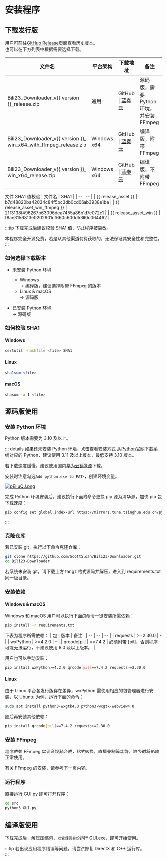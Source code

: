 <script setup>
    import { version } from '../../package.json'
    
    let release_asset = `Bili23_Downloader_v${version}_release.zip`
    let release_asset_win_ffmpeg = `Bili23_Downloader_v${version}_win_x64_with_ffmpeg_release.zip`
    let release_asset_win = `Bili23_Downloader_v${version}_win_x64_release.zip`

    let release_asset_github = (version, file)=> {
        return `https://github.com/ScottSloan/Bili23-Downloader/releases/download/v${version}/${file}`
    }

</script>

# 安装程序
## 下载发行版
用户可前往[GitHub Release](https://github.com/ScottSloan/Bili23-Downloader/releases/)页面查看历史版本。  
也可以在下方列表中根据需要选择下载。

| 文件名 | 平台架构 | 下载地址 | 备注 |
| --- | --- | --- | --- |
| Bili23_Downloader_v{{ version }}_release.zip | 通用 | <a :href="release_asset_github(version, release_asset)" target="_blank" rel="noreferer">GitHub</a> \| <a href="https://wwx.lanzout.com/iSjw52ounfej" target="_blank" rel="noreferer">蓝奏云</a> | 源码版，需要 Python 环境，并安装 FFmpeg |
| Bili23_Downloader_v{{ version }}_<br>win_x64_with_ffmpeg_release.zip | Windows x64 | <a :href="release_asset_github(version, release_asset_win_ffmpeg)" target="_blank" rel="noreferer">GitHub</a> \| <a href="https://wwx.lanzout.com/iiptp2oxafaf" target="_blank" rel="noreferer">蓝奏云</a> | 编译版，附带 FFmpeg |
| Bili23_Downloader_v{{ version }}_<br>win_x64_release.zip | Windows x64 | <a :href="release_asset_github(version, release_asset_win)" target="_blank" rel="noreferer">GitHub</a> \| <a href="https://wwx.lanzout.com/iQN8j2oxadqj" target="_blank" rel="noreferer">蓝奏云</a> | 编译版，不附带 FFmpeg |

文件 SHA1 值校验
| 文件名 | SHA1 |
| -- | -- |
| {{ release_asset }} | b7d48820ba42034c84f5bc3db0cd06ab3938e1ba |
| {{ release_asset_win_ffmpeg }} | 21f3138f496267b63096dea7455a86b1d7e072c1 |
| {{ release_asset_win }} | f8ae3156813e0202901cf660c600d5360c064462 |

:::tip
下载完成后建议校验 SHA1 值，防止程序被篡改。  

本程序完全开源免费，若是从其他渠道付费获取的，无法保证其安全性和完整性。
:::

### 如何选择下载版本
+ 未安装 Python 环境  
    + Windows  
        -> 编译版，建议选择附带 FFmpeg 的版本  
    + Linux & macOS  
        -> 源码版  

+ 已安装 Python 环境  
    -> 源码版

### 如何校验 SHA1
#### Windows
```bash
certutil -hashfile <file> SHA1
```

#### Linux
```bash
sha1sum <file>
```

#### macOS
```bash
shasum -a 1 <file>
```

## 源码版使用
### 安装 Python 环境
Python 版本需要为 3.10 及以上。

::: details 如果还未安装 Python 环境，点击查看安装方式
从[Python官网](https://www.python.org/)下载系统对应的 Python，建议使用 3.11 及以上版本，最低支持 3.10 版本。  

若下载速度缓慢，建议使用国内[华为云镜像源](https://mirrors.huaweicloud.com/python/)下载。  

安装时注意勾选`Add python.exe to PATH`，创建环境变量。  

[![pElIuQJ.png](https://s21.ax1x.com/2025/02/23/pElIuQJ.png)](https://imgse.com/i/pElIuQJ)

完成 Python 环境安装后，建议执行下面的命令更换 pip 源为清华源，加快 pip 包下载速度：
```bash
pip config set global.index-url https://mirrors.tuna.tsinghua.edu.cn/pypi/web/simple
```
:::

### 克隆仓库
若已安装 git，执行以下命令克隆仓库：
```bash
git clone https://github.com/ScottSloan/Bili23-Downloader.git
cd Bili23-Downloader
```

若系统未安装 git，请下载上方 tar.gz 格式源码并解压，进入到 requirements.txt 同一级目录。

### 安装依赖
#### Windows & macOS
Windows 和 macOS 用户可以执行下面的命令一键安装所需依赖：

```bash
pip install -r requirements.txt
```

下表为程序所需依赖：
| 包 | 版本 | 备注 |
| -- | -- | -- |
| requests | >=2.30.0 | - |
| wxPython | >=4.2.0 | - |
| qrcode[pil] | ==7.4.2 | 必须附带 [pil]，否则程序可能无法运行，不建议使用 8.0 及以上版本。 |

用户也可以手动安装：
```bash
pip install wxPython>=4.2.0 qrcode[pil]==7.4.2 requests>=2.30.0
```
#### Linux
由于 Linux 平台各发行版存在差异，wxPython 需使用相应的包管理器进行安装，以 Ubuntu 为例，运行下面的命令：
```bash
sudo apt install python3-wxgtk4.0 python3-wxgtk-webview4.0
```

随后再安装其他依赖：
```bash
pip install qrcode[pil]==7.4.2 requests>=2.30.0
```

### 安装 FFmpeg
程序依赖 FFmpeg 实现音视频合成，格式转换，直播录制等功能，缺少时将影响正常使用。  

有关 FFmpeg 的安装，请参考[下一页](https://bili23.scott-sloan.cn/doc/install/ffmpeg.html)内容。

### 运行程序
直接运行 GUI.py 即可打开程序：

```bash
cd src
python3 GUI.py
```

## 编译版使用
下载完成后，解压压缩包，`以管理员身份`运行 GUI.exe，即可开始使用。 

:::tip
若出现应用程序错误等问题，请尝试修复 DirectX 和 C++ 运行库。  
:::